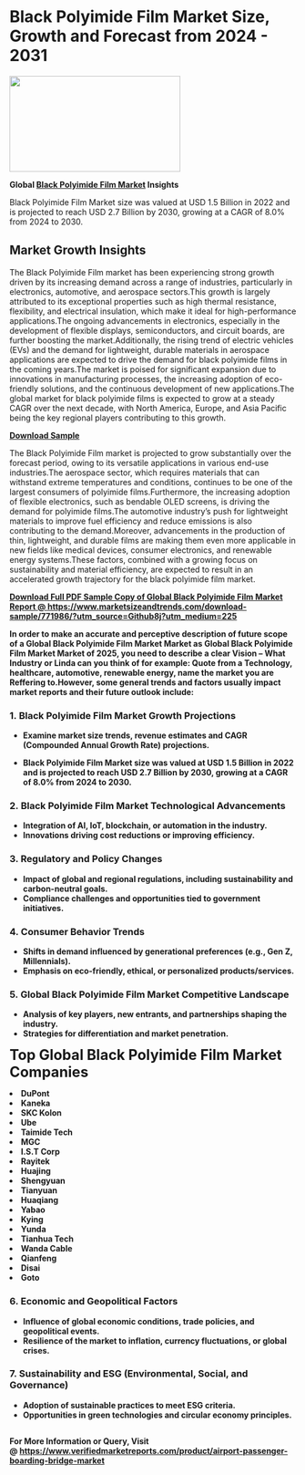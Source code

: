 <H1>Black Polyimide Film Market Size, Growth and Forecast from 2024 - 2031</H1><img class="aligncenter size-medium wp-image-584254" src="https://thirdeyenews.in/wp-content/uploads/2024/09/Global-Market-Research-300x168.jpeg" alt="" width="300" height="168" /><p><strong>Global&nbsp;<a href="https://www.marketsizeandtrends.com/download-sample/771986/?utm_source=Github8j?utm_medium=225">Black Polyimide Film Market</a> Insights</strong></p><p>Black Polyimide Film Market size was valued at USD 1.5 Billion in 2022 and is projected to reach USD 2.7 Billion by 2030, growing at a CAGR of 8.0% from 2024 to 2030.</p><p><h2>Market Growth Insights</h2> <p>The Black Polyimide Film market has been experiencing strong growth driven by its increasing demand across a range of industries, particularly in electronics, automotive, and aerospace sectors.This growth is largely attributed to its exceptional properties such as high thermal resistance, flexibility, and electrical insulation, which make it ideal for high-performance applications.The ongoing advancements in electronics, especially in the development of flexible displays, semiconductors, and circuit boards, are further boosting the market.Additionally, the rising trend of electric vehicles (EVs) and the demand for lightweight, durable materials in aerospace applications are expected to drive the demand for black polyimide films in the coming years.The market is poised for significant expansion due to innovations in manufacturing processes, the increasing adoption of eco-friendly solutions, and the continuous development of new applications.The global market for black polyimide films is expected to grow at a steady CAGR over the next decade, with North America, Europe, and Asia Pacific being the key regional players contributing to this growth.</p> <p><strong><a href="#">Download Sample</a></strong></p> <p>The Black Polyimide Film market is projected to grow substantially over the forecast period, owing to its versatile applications in various end-use industries.The aerospace sector, which requires materials that can withstand extreme temperatures and conditions, continues to be one of the largest consumers of polyimide films.Furthermore, the increasing adoption of flexible electronics, such as bendable OLED screens, is driving the demand for polyimide films.The automotive industry’s push for lightweight materials to improve fuel efficiency and reduce emissions is also contributing to the demand.Moreover, advancements in the production of thin, lightweight, and durable films are making them even more applicable in new fields like medical devices, consumer electronics, and renewable energy systems.These factors, combined with a growing focus on sustainability and material efficiency, are expected to result in an accelerated growth trajectory for the black polyimide film market.</p> <p><strong><a href="#"></p><p><span class=""><strong>Download Full PDF Sample Copy of Global Black Polyimide Film Market Report</strong> @ <a href="https://www.marketsizeandtrends.com/download-sample/771986/?utm_source=Github8j?utm_medium=225" target="_blank">https://www.marketsizeandtrends.com/download-sample/771986/?utm_source=Github8j?utm_medium=225</a></span></p><p>In order to make an accurate and perceptive description of future scope of a Global&nbsp;Black Polyimide Film Market Market as Global&nbsp;Black Polyimide Film Market Market of 2025, you need to describe a clear Vision &ndash; What Industry or Linda can you think of for example: Quote from a Technology, healthcare, automotive, renewable energy, name the market you are Reffering to.However, some general trends and factors usually impact market reports and their future outlook include:</p><h3>1.&nbsp;<strong>Black Polyimide Film Market Growth Projections</strong></h3><ul><li>Examine market size trends, revenue estimates and CAGR (Compounded Annual Growth Rate) projections.</li><li><p>Black Polyimide Film Market size was valued at USD 1.5 Billion in 2022 and is projected to reach USD 2.7 Billion by 2030, growing at a CAGR of 8.0% from 2024 to 2030.</p></li></ul><h3>2.&nbsp;<strong>Black Polyimide Film Market Technological Advancements</strong></h3><ul><li>Integration of AI, IoT, blockchain, or automation in the industry.</li><li>Innovations driving cost reductions or improving efficiency.</li></ul><h3>3.&nbsp;<strong>Regulatory and Policy Changes</strong></h3><ul><li>Impact of global and regional regulations, including sustainability and carbon-neutral goals.</li><li>Compliance challenges and opportunities tied to government initiatives.</li></ul><h3>4.&nbsp;<strong>Consumer Behavior Trends</strong></h3><ul><li>Shifts in demand influenced by generational preferences (e.g., Gen Z, Millennials).</li><li>Emphasis on eco-friendly, ethical, or personalized products/services.</li></ul><h3>5.&nbsp;<strong>Global Black Polyimide Film Market Competitive Landscape</strong></h3><ul><li>Analysis of key players, new entrants, and partnerships shaping the industry.</li><li>Strategies for differentiation and market penetration.</li></ul><p data-pm-slice="1 1 []"><span style="color: inherit; font-family: inherit; font-size: 25px;">Top Global Black Polyimide Film Market Companies</span></p><div class="" data-test-id=""><p><li>DuPont</li><li> Kaneka</li><li> SKC Kolon</li><li> Ube</li><li> Taimide Tech</li><li> MGC</li><li> I.S.T Corp</li><li> Rayitek</li><li> Huajing</li><li> Shengyuan</li><li> Tianyuan</li><li> Huaqiang</li><li> Yabao</li><li> Kying</li><li> Yunda</li><li> Tianhua Tech</li><li> Wanda Cable</li><li> Qianfeng</li><li> Disai</li><li> Goto</li></p></div><h3>6.&nbsp;<strong>Economic and Geopolitical Factors</strong></h3><ul><li>Influence of global economic conditions, trade policies, and geopolitical events.</li><li>Resilience of the market to inflation, currency fluctuations, or global crises.</li></ul><h3>7.&nbsp;<strong>Sustainability and ESG (Environmental, Social, and Governance)</strong></h3><ul><li>Adoption of sustainable practices to meet ESG criteria.</li><li>Opportunities in green technologies and circular economy principles.</li></ul><h2><strong style="font-size: 14px;">For More Information or Query, Visit @&nbsp;</strong><a style="background-color: #ffffff; font-size: 14px;" href="https://www.marketsizeandtrends.com/report/black-polyimide-film-market/" target="_blank">https://www.verifiedmarketreports.com/product/airport-passenger-boarding-bridge-market</a></h2>